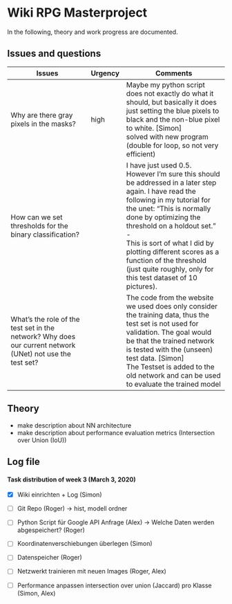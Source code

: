# Wiki RPG Masterproject

In the following, theory and work progress are documented.

## Issues and questions
Issues | Urgency | Comments
------------ | ------------- | -------------
Why are there gray pixels in the masks? | high | Maybe my python script does not exactly do what it should, but basically it does just setting the blue pixels to black and the non-blue pixel to white. [Simon] <br /> solved with new program (double for loop, so not very efficient)
How can we set thresholds for the binary classification? | | I have just used 0.5. However I’m sure this should be addressed in a later step again. I have read the following in my tutorial for the unet: “This is normally done by optimizing the threshold on a holdout set.” - <br /> This is sort of what I did by plotting different scores as a function of the threshold (just quite roughly, only for this test dataset of 10 pictures).
What’s the role of the test set in the network? Why does our current network (UNet) not use the test set? | | The code from the website we used does only consider the training data, thus the test set is not used for validation. The goal would be that the trained network is tested with the (unseen) test data. [Simon] <br /> The Testset is added to the old network and can be used to evaluate the trained model



## Theory
- make description about NN architecture
- make description about performance evaluation metrics (Intersection over Union (IoU))

## Log file
#### Task distribution of week 3 (March 3, 2020)
- [x] Wiki einrichten + Log (Simon)
- [ ] Git Repo (Roger)
-> hist, modell ordner
- [ ] Python Script für Google API Anfrage (Alex)
-> Welche Daten werden abgespeichert? (Roger)
- [ ] Koordinatenverschiebungen überlegen (Simon)
- [ ] Datenspeicher (Roger)
- [ ] Netzwerkt trainieren mit neuen Images (Roger, Alex)
- [ ] Performance anpassen intersection over union (Jaccard) pro Klasse (Simon, Alex)

